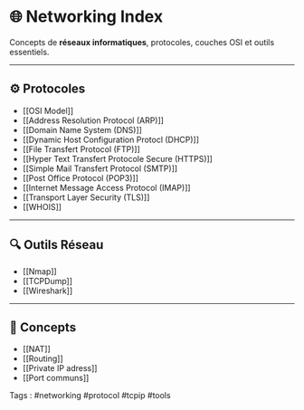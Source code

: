 # 🌐 Networking Index

Concepts de **réseaux informatiques**, protocoles, couches OSI et outils essentiels.

---
## ⚙️ Protocoles
- [[OSI Model]]
- [[Address Resolution Protocol (ARP)]]
- [[Domain Name System (DNS)]]
- [[Dynamic Host Configuration Protocl (DHCP)]]
- [[File Transfert Protocol (FTP)]]
- [[Hyper Text Transfert Protocole Secure (HTTPS)]]
- [[Simple Mail Transfert Protocol (SMTP)]]
- [[Post Office Protocol (POP3)]]
- [[Internet Message Access Protocol (IMAP)]]
- [[Transport Layer Security (TLS)]]
- [[WHOIS]]

---

## 🔍 Outils Réseau
- [[Nmap]]  
- [[TCPDump]]  
- [[Wireshark]]

---

## 📡 Concepts
- [[NAT]]  
- [[Routing]]  
- [[Private IP adress]]  
- [[Port communs]]

Tags : #networking #protocol #tcpip #tools

